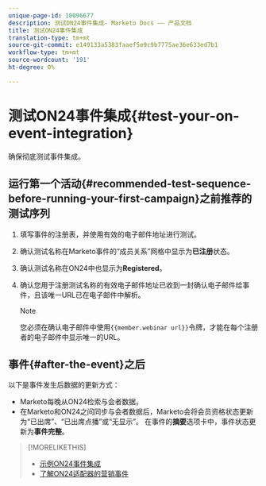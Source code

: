 ```yaml
---
unique-page-id: 10096677
description: 测试ON24事件集成- Marketo Docs —— 产品文档
title: 测试ON24事件集成
translation-type: tm+mt
source-git-commit: e149133a5383faaef5e9c9b7775ae36e633ed7b1
workflow-type: tm+mt
source-wordcount: '191'
ht-degree: 0%

---
```



# 测试ON24事件集成{#test-your-on-event-integration}

确保彻底测试事件集成。

## 运行第一个活动{#recommended-test-sequence-before-running-your-first-campaign}之前推荐的测试序列

1. 填写事件的注册表，并使用有效的电子邮件地址进行测试。
1. 确认测试名称在Marketo事件的“成员关系”网格中显示为&#x200B;**已注册**&#x200B;状态。
1. 确认测试名称在ON24中也显示为&#x200B;**Registered**。
1. 确认您用于注册测试名称的有效电子邮件地址已收到一封确认电子邮件给事件，且该唯一URL已在电子邮件中解析。

   >[!NOTE]
   >
   >您必须在确认电子邮件中使用`{{member.webinar url}}`令牌，才能在每个注册者的电子邮件中显示唯一的URL。

## 事件{#after-the-event}之后

以下是事件发生后数据的更新方式：

* Marketo每晚从ON24检索与会者数据。
* 在Marketo和ON24之间同步与会者数据后，Marketo会将会员资格状态更新为“已出席”、“已出席点播”或“无显示”。 在事件的&#x200B;**摘要**&#x200B;选项卡中，事件状态更新为&#x200B;**事件完整**。

>[!MORELIKETHIS]
>
>* [示例ON24事件集成](example-on24-event-integration.md)
>* [了解ON24适配器的营销事件](understanding-marketo-on24-adapter-events.md)

>



